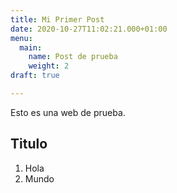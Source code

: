 ```yaml
---
title: Mi Primer Post
date: 2020-10-27T11:02:21.000+01:00
menu:
  main:
    name: Post de prueba
    weight: 2
draft: true

---
```

Esto es una web de prueba.

## Titulo
1. Hola
2. Mundo